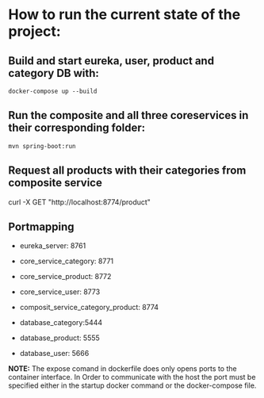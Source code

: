 # How to run the current state of the project:

## Build and start eureka, user, product and category DB with:

```docker-compose up --build```

## Run the composite and all three coreservices in their corresponding folder:
```mvn spring-boot:run``` 

## Request all products with their categories from composite service

curl -X GET "http://localhost:8774/product"

## Portmapping

- eureka_server: 8761

- core_service_category: 8771 
- core_service_product: 8772
- core_service_user: 8773
- composit_service_category_product: 8774

- database_category:5444
- database_product: 5555
- database_user: 5666


**NOTE:** The expose comand in dockerfile does only opens ports to the container interface. In Order to communicate with the host
the port must be specified either in the startup docker command or the docker-compose file.